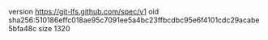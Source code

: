 version https://git-lfs.github.com/spec/v1
oid sha256:510186effc018ae95c7091ee5a4bc23ffbcdbc95e6f4101cdc29acabe5bfa48c
size 1320
